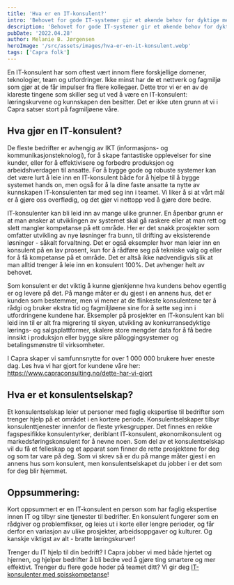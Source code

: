 ```yaml
---
title: 'Hva er en IT-konsulent?'
intro: 'Behovet for gode IT-systemer gir et økende behov for dyktige mennesker som kan bygge dem. Når man enten trenger ekspertise over kort tid eller ikke finner de rette personene selv, leier selskaper ofte inn konsulenter. Hva gjør en ekstra flink IT-konsulent for sin kunde?'
description: 'Behovet for gode IT-systemer gir et økende behov for dyktige mennesker som kan bygge dem. Når man enten trenger ekspertise over kort tid eller ikke finner de rette personene selv, leier selskaper ofte inn konsulenter. Hva gjør en ekstra flink IT-konsulent for sin kunde?'
pubDate: '2022.04.28'
author: Melanie B. Jørgensen
heroImage: '/src/assets/images/hva-er-en-it-konsulent.webp'
tags: ['Capra folk']
---
```


En IT-konsulent har som oftest vært innom flere forskjellige domener, teknologier, team og utfordringer. Ikke minst har de et nettverk og fagmiljø som gjør at de får impulser fra flere kollegaer. Dette tror vi er en av de klareste tingene som skiller seg ut ved å være en IT-konsulent: læringskurvene og kunnskapen den besitter. Det er ikke uten grunn at vi i Capra satser stort på fagmiljøene våre.

## Hva gjør en IT-konsulent?

De fleste bedrifter er avhengig av IKT (informasjons- og kommunikasjonsteknologi), for å skape fantastiske opplevelser for sine kunder, eller for å effektivisere og forbedre produksjon og arbeidshverdagen til ansatte. For å bygge gode og robuste systemer kan det være lurt å leie inn en IT-konsulent både for å hjelpe til å bygge systemet hands on, men også for å la dine faste ansatte ta nytte av kunnskapen IT-konsulenten tar med seg inn i teamet. Vi liker å si at vårt mål er å gjøre oss overflødig, og det gjør vi nettopp ved å gjøre dere bedre.

IT-konsulenter kan bli leid inn av mange ulike grunner. En åpenbar grunn er at man ønsker at utviklingen av systemet skal gå raskere eller at man rett og slett mangler kompetanse på ett område. Her er det snakk prosjekter som omfatter utvikling av nye løsninger fra bunn, til drifting av eksisterende løsninger - såkalt forvaltning. Det er også eksempler hvor man leier inn en konsulent på en lav prosent, kun for å rådføre seg på tekniske valg og eller for å få kompetanse på et område. Det er altså ikke nødvendigvis slik at man alltid trenger å leie inn en konsulent 100%. Det avhenger helt av behovet.

Som konsulent er det viktig å kunne gjenkjenne hva kundens behov egentlig er og levere på det. På mange måter er du gjest i en annens hus, det er kunden som bestemmer, men vi mener at de flinkeste konsulentene tør å rådgi og bruker ekstra tid og fagmiljløene sine for å sette seg inn i utfordringene kundene har. Eksempler på prosjekter en IT-konsulent kan bli leid inn til er alt fra migrering til skyen, utvikling av konkurransedyktige lærings- og salgsplattformer, skalere store mengder data for å få bedre innsikt i produksjon eller bygge sikre påloggingsystemer og betalingsmønstre til virksomheter.

I Capra skaper vi samfunnsnytte for over 1 000 000 brukere hver eneste dag. Les hva vi har gjort for kundene våre her: https://www.capraconsulting.no/dette-har-vi-gjort

## Hva er et konsulentselskap?

Et konsulentselskap leier ut personer med faglig ekspertise til bedrifter som trenger hjelp på et området i en kortere periode. Konsulentselskaper tilbyr konsulenttjenester innenfor de fleste yrkesgrupper. Det finnes en rekke fagspesifikke konsulentyrker, deriblant IT-konsulent, økonomikonsulent og markedsføringskonsulent for å nevne noen. Som del av et konsulentselskap vil du få et felleskap og et apparat som finner de rette prosjektene for deg og som tar vare på deg. Som vi skrev så er du på mange måter gjest i en annens hus som konsulent, men konsulentselskapet du jobber i er det som for deg blir hjemmet.

## Oppsummering:

Kort oppsummert er en IT-konsulent en person som har faglig ekspertise innen IT og tilbyr sine tjenester til bedrifter. En konsulent fungerer som en rådgiver og problemfikser, og leies ut i korte eller lengre perioder, og får derfor en variasjon av ulike prosjekter, arbeidsoppgaver og kulturer. Og kanskje viktigst av alt - bratte læringskurver!

Trenger du IT hjelp til din bedrift?
I Capra jobber vi med både hjertet og hjernen, og hjelper bedrifter å bli bedre ved å gjøre ting smartere og mer effektivt. Trenger du flere gode hoder på teamet ditt? Vi gir deg [IT-konsulenter med spisskompetanse](https://www.capraconsulting.no/om-oss)!